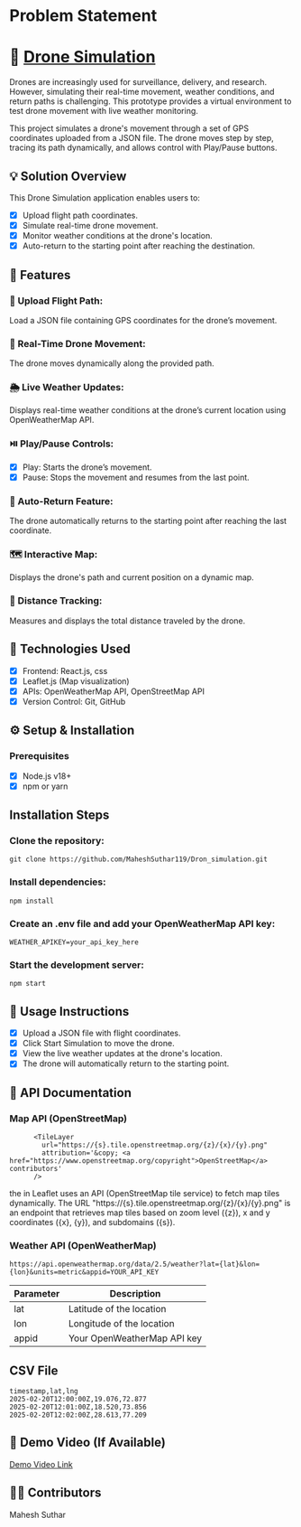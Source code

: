 # Problem Statement
# 🚁 [Drone Simulation](https://67d9753998eb0492a314796f--verdant-cuchufli-d48064.netlify.app/)
Drones are increasingly used for surveillance, delivery, and research. However, simulating their real-time movement, weather conditions, and return paths is challenging. This prototype provides a virtual environment to test drone movement with live weather monitoring.

This project simulates a drone's movement through a set of GPS coordinates uploaded from a JSON file. The drone moves step by step, tracing its path dynamically, and allows control with Play/Pause buttons.

## 💡 Solution Overview
This Drone Simulation application enables users to:
- [x] Upload flight path coordinates.
- [x] Simulate real-time drone movement.
- [x] Monitor weather conditions at the drone's location.
- [x] Auto-return to the starting point after reaching the destination.

## 🌟 Features
### 📂 Upload Flight Path: 
Load a JSON file containing GPS coordinates for the drone’s movement.
### 🚁 Real-Time Drone Movement: 
The drone moves dynamically along the provided path.
### 🌦 Live Weather Updates: 
Displays real-time weather conditions at the drone’s current location using OpenWeatherMap API.
### ⏯️ Play/Pause Controls:
- [x] Play: Starts the drone’s movement.
- [x] Pause: Stops the movement and resumes from the last point.
### 🔄 Auto-Return Feature: 
The drone automatically returns to the starting point after reaching the last coordinate.
### 🗺 Interactive Map: 
Displays the drone's path and current position on a dynamic map.
### 📏 Distance Tracking: 
Measures and displays the total distance traveled by the drone.

## 🔧 Technologies Used
- [x] Frontend: React.js, css
- [X]  Leaflet.js (Map visualization)
- [x] APIs: OpenWeatherMap API, OpenStreetMap API
- [x] Version Control: Git, GitHub

## ⚙️ Setup & Installation
### Prerequisites
- [x] Node.js v18+
- [x] npm or yarn
## Installation Steps
### Clone the repository:
```
git clone https://github.com/MaheshSuthar119/Dron_simulation.git
```
### Install dependencies:
```
npm install
```
###  Create an .env file and add your OpenWeatherMap API key:
```
WEATHER_APIKEY=your_api_key_here
```
### Start the development server:
```
npm start
```
## 📌 Usage Instructions
- [x] Upload a JSON file with flight coordinates.
- [x] Click Start Simulation to move the drone.
- [x] View the live weather updates at the drone's location.
- [x] The drone will automatically return to the starting point.

## 📡 API Documentation
### Map API (OpenStreetMap)
```
      <TileLayer
        url="https://{s}.tile.openstreetmap.org/{z}/{x}/{y}.png"
        attribution='&copy; <a href="https://www.openstreetmap.org/copyright">OpenStreetMap</a> contributors'
      />  
```
the <TileLayer> in Leaflet uses an API (OpenStreetMap tile service) to fetch map tiles dynamically. The URL "https://{s}.tile.openstreetmap.org/{z}/{x}/{y}.png" is an endpoint that retrieves map tiles based on zoom level ({z}), x and y coordinates ({x}, {y}), and subdomains ({s}).

### Weather API (OpenWeatherMap)
```
https://api.openweathermap.org/data/2.5/weather?lat={lat}&lon={lon}&units=metric&appid=YOUR_API_KEY
```

| Parameter| Description |
|----------|----------|
|lat | Latitude of the location |
| lon | Longitude of the location |
| appid | Your OpenWeatherMap API key |

## CSV File
```
timestamp,lat,lng
2025-02-20T12:00:00Z,19.076,72.877
2025-02-20T12:01:00Z,18.520,73.856
2025-02-20T12:02:00Z,28.613,77.209
```
## 🎥 Demo Video (If Available)
[Demo Video Link](https://github.com/user-attachments/assets/6e32e5df-bf7b-49b5-9a5d-cf7c3c085755)

## 👨‍💻 Contributors
Mahesh Suthar
 

 
